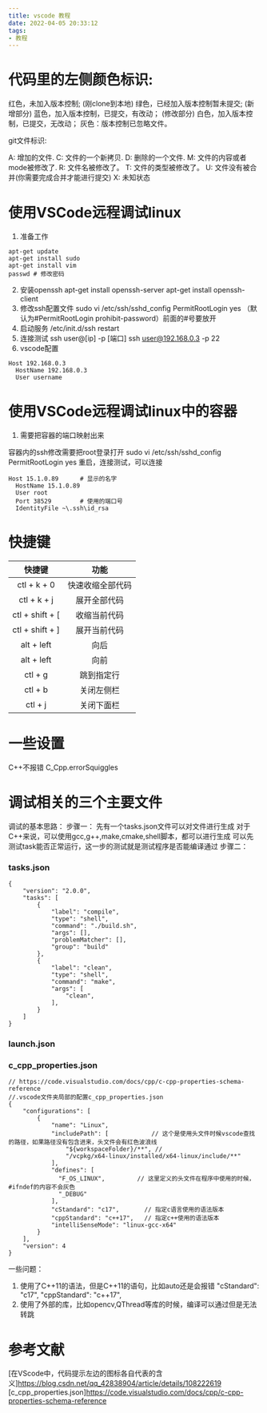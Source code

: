 ```yaml
---
title: vscode 教程
date: 2022-04-05 20:33:12
tags:
- 教程
---
```

# 代码里的左侧颜色标识:

红色，未加入版本控制; (刚clone到本地)
绿色，已经加入版本控制暂未提交; (新增部分)
蓝色，加入版本控制，已提交，有改动； (修改部分)
白色，加入版本控制，已提交，无改动；
灰色：版本控制已忽略文件。

git文件标识:

A: 增加的文件.
C: 文件的一个新拷贝.
D: 删除的一个文件.
M: 文件的内容或者mode被修改了.
R: 文件名被修改了。
T: 文件的类型被修改了。
U: 文件没有被合并(你需要完成合并才能进行提交)
X: 未知状态

# 使用VSCode远程调试linux

1. 准备工作
```
apt-get update
apt-get install sudo
apt-get install vim
passwd # 修改密码
```
2. 安装openssh
apt-get install openssh-server
apt-get install openssh-client
3. 修改ssh配置文件 
sudo vi /etc/ssh/sshd_config
PermitRootLogin yes 
（默认为#PermitRootLogin prohibit-password）前面的#号要放开
4. 启动服务
/etc/init.d/ssh restart
5. 连接测试
ssh user@[ip] -p [端口]
ssh user@192.168.0.3 -p 22
6. vscode配置
```
Host 192.168.0.3
  HostName 192.168.0.3
  User username
```


# 使用VSCode远程调试linux中的容器

1. 需要把容器的端口映射出来

容器内的ssh修改需要把root登录打开
sudo vi /etc/ssh/sshd_config
PermitRootLogin yes 
重启，连接测试，可以连接

```
Host 15.1.0.89      # 显示的名字
  HostName 15.1.0.89
  User root
  Port 38529        # 使用的端口号
  IdentityFile ~\.ssh\id_rsa
```

# 快捷键

| 快捷键 | 功能 | 
| :----: | :----: | 
| ctl + k + 0 | 快速收缩全部代码 | 
| ctl + k + j | 展开全部代码 | 
| ctl + shift + [ | 收缩当前代码 | 
| ctl + shift + ] | 展开当前代码 | 
| alt + left | 向后 | 
| alt + left | 向前 | 
| ctl + g | 跳到指定行 | 
| ctl + b | 关闭左侧栏 | 
| ctl + j | 关闭下面栏 | 

# 一些设置
C++不报错
C_Cpp.errorSquiggles

# 调试相关的三个主要文件
调试的基本思路：
步骤一：
先有一个tasks.json文件可以对文件进行生成
对于C++来说，可以使用gcc,g++,make,cmake,shell脚本，都可以进行生成
可以先测试task能否正常运行，这一步的测试就是测试程序是否能编译通过
步骤二：
### tasks.json
```
{
    "version": "2.0.0",
    "tasks": [
        {
            "label": "compile",
            "type": "shell",
            "command": "./build.sh",
            "args": [],
            "problemMatcher": [],
            "group": "build"
        },
        {
            "label": "clean",
            "type": "shell",
            "command": "make",
            "args": [
                "clean",
            ],
        }
    ]
}
```

### launch.json


### c_cpp_properties.json

```
// https://code.visualstudio.com/docs/cpp/c-cpp-properties-schema-reference
//.vscode文件夹局部的配置c_cpp_properties.json
{
    "configurations": [
        {
            "name": "Linux",
            "includePath": [            // 这个是使用头文件时候vscode查找的路径，如果路径没有包含进来，头文件会有红色波浪线
                "${workspaceFolder}/**", //
                "/vcpkg/x64-linux/installed/x64-linux/include/**"
            ],
            "defines": [
              "F_OS_LINUX",         // 这里定义的头文件在程序中使用的时候，#ifndef的内容不会灰色
              "_DEBUG"
            ],
            "cStandard": "c17",       // 指定c语言使用的语法版本
            "cppStandard": "c++17",   // 指定c++使用的语法版本
            "intelliSenseMode": "linux-gcc-x64"
        }
    ],
    "version": 4
}
```
一些问题：
1. 使用了C++11的语法，但是C++11的语句，比如auto还是会报错
"cStandard": "c17",
"cppStandard": "c++17",
2. 使用了外部的库，比如opencv,QThread等库的时候，编译可以通过但是无法转跳




# 参考文献


[在VScode中，代码提示左边的图标各自代表的含义]https://blog.csdn.net/qq_42838904/article/details/108222619
[c_cpp_properties.json]https://code.visualstudio.com/docs/cpp/c-cpp-properties-schema-reference
